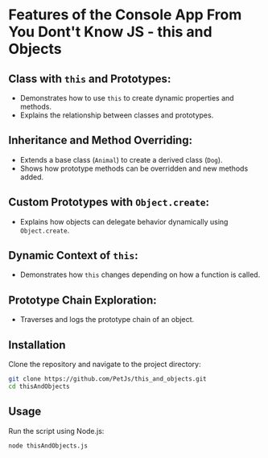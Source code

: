 # Features of the Console App From You Dont't Know JS - this and Objects 

## Class with `this` and Prototypes:
- Demonstrates how to use `this` to create dynamic properties and methods.
- Explains the relationship between classes and prototypes.

## Inheritance and Method Overriding:
- Extends a base class (`Animal`) to create a derived class (`Dog`).
- Shows how prototype methods can be overridden and new methods added.

## Custom Prototypes with `Object.create`:
- Explains how objects can delegate behavior dynamically using `Object.create`.

## Dynamic Context of `this`:
- Demonstrates how `this` changes depending on how a function is called.

## Prototype Chain Exploration:
- Traverses and logs the prototype chain of an object.


## Installation
Clone the repository and navigate to the project directory:
```sh
git clone https://github.com/PetJs/this_and_objects.git
cd thisAndObjects
```

## Usage
Run the script using Node.js:
```sh
node thisAndObjects.js
```

